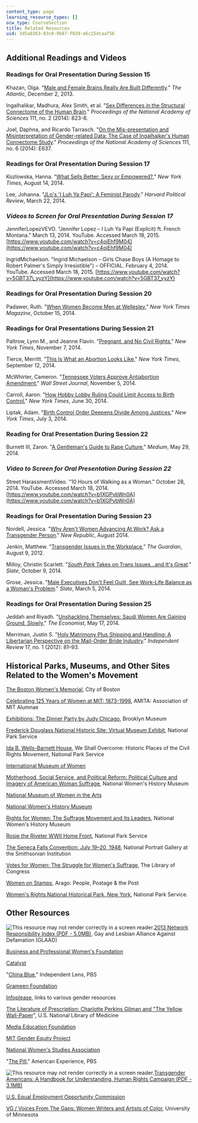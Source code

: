 ```yaml
---
content_type: page
learning_resource_types: []
ocw_type: CourseSection
title: Related Resources
uid: 3d5a8363-83c0-9b87-f029-e6c15dcaaf56
---
```


Additional Readings and Videos
------------------------------

### Readings for Oral Presentation During Session 15

Khazan, Olga. "[Male and Female Brains Really Are Built Differently](http://www.theatlantic.com/health/archive/2013/12/male-and-female-brains-really-are-built-differently/281962/)." _The Atlantic_, December 2, 2013.

Ingalhalikar, Madhura, Alex Smith, et al. "[Sex Differences in the Structural Connectome of the Human Brain](http://dx.doi.org/10.1073/pnas.1316909110)." _Proceedings of the National Academy of Sciences_ 111, no. 2 (2014): 823-8.

Joel, Daphna, and Ricardo Tarrasch. "[On the Mis-presentation and Misinterpretation of Gender-related Data: The Case of Ingalhaiker's Human Connectome Study](http://dx.doi.org/10.1073/pnas.1323319111)." _Proceedings of the National Academy of Sciences_ 111, no. 6 (2014): E637.

### Readings for Oral Presentation During Session 17

Kozlowska, Hanna. "[What Sells Better: Sexy or Empowered?](http://op-talk.blogs.nytimes.com/2014/08/14/what-sells-better-sexy-or-empowered/?_php=true&_type=blogs&_php=true&_type=blogs&_php=true&_type=blogs&_r=3)," _New York Times_, August 14, 2014.

Lee, Johanna. "[JLo's 'I Luh Ya Papi': A Feminist Parody](http://harvardpolitics.com/books-arts/luh-ya-papi-reverse-role-feminist-parody/)." _Harvard Political Review_, March 22, 2014.

### _Videos to Screen for Oral Presentation During Session 17_

JenniferLopezVEVO. "Jennifer Lopez – I Luh Ya Papi (Explicit) ft. French Montana." March 13, 2014. YouTube. Accessed March 18, 2015. [https://www.youtube.com/watch?v=c4oiEhf9M04](https://www.youtube.com/watch?v=c4oiEhf9M04)

IngridMichaelson. "Ingrid Michaelson – Girls Chase Boys (A Homage to Robert Palmer's Simply Irresistible") – OFFICIAL. February 4, 2014. YouTube. Accessed March 18, 2015. [https://www.youtube.com/watch?v=5GBT37\_yyzY](https://www.youtube.com/watch?v=5GBT37_yyzY)

### Readings for Oral Presentation During Session 20

Padawer, Ruth. "[When Women Become Men at Wellesley](http://www.nytimes.com/2014/10/19/magazine/when-women-become-men-at-wellesley-college.html?_r=0)," _New York Times Magazine_, October 15, 2014.

### Readings for Oral Presentations During Session 21

Paltrow, Lynn M., and Jeanne Flavin. "[Pregnant, and No Civil Rights](http://www.nytimes.com/2014/11/08/opinion/pregnant-and-no-civil-rights.html?_r=0)," _New York Times_, November 7, 2014.

Tierce, Merritt. "[This Is What an Abortion Looks Like](http://www.nytimes.com/2014/09/13/opinion/this-is-what-an-abortion-looks-like.html?_r=0)," _New York Times_, September 12, 2014.

McWhirter, Cameron. "[Tennessee Voters Approve Antiabortion Amendment](http://blogs.wsj.com/washwire/2014/11/05/tennessee-voters-approve-antiabortion-amendment/)," _Wall Street Journal_, November 5, 2014.

Carroll, Aaron. "[How Hobby Lobby Ruling Could Limit Access to Birth Control](http://www.nytimes.com/2014/07/02/upshot/how-hobby-lobby-ruling-could-limit-access-to-birth-control.html?ref=us&_r=1&abt=0002&abg=0)," _New York Times_, June 30, 2014.

Liptak, Adam. "[Birth Control Order Deepens Divide Among Justices](http://www.nytimes.com/2014/07/04/us/politics/supreme-court-order-suspends-contraception-rule-for-christian-college.html?module=Search&mabReward=relbias%3As)," _New York Times_, July 3, 2014.

### Reading for Oral Presentation During Session 22

Burnett III, Zaron. "[A Gentleman's Guide to Rape Culture](https://medium.com/human-parts/a-gentlemens-guide-to-rape-culture-7fc86c50dc4c)," _Medium_, May 29, 2014.

### _Video to Screen for Oral Presentation During Session 22_

Street HarassmentVideo. "10 Hours of Walking as a Woman." October 28, 2014. YouTube. Accessed March 18, 2014. [https://www.youtube.com/watch?v=b1XGPvbWn0A](https://www.youtube.com/watch?v=b1XGPvbWn0A)

### Readings for Oral Presentation During Session 23

Nordell, Jessica. "[Why Aren't Women Advancing At Work? Ask a Transgender Person](http://www.newrepublic.com/article/119239/transgender-people-can-explain-why-women-dont-advance-work)." _New Republic_, August 2014.

Jenkin, Matthew. "[Transgender Issues in the Workplace](http://careers.theguardian.com/transgender-issues-in-the-workplace)," _The Guardian_, August 9, 2012.

Milloy, Christin Scarlett. "[_South Park_ Takes on Trans Issues…and It's Great](http://www.slate.com/blogs/outward/2014/10/09/south_park_s_cissy_episode_was_great_on_trans_issues.html)." _Slate_, October 9, 2014.

Grose, Jessica. "[Male Executives Don't Feel Guilt, See Work-Life Balance as a Woman's Problem](http://www.slate.com/blogs/xx_factor/2014/03/05/harvard_business_review_study_on_work_life_balance_male_executives_see_family.html)." _Slate_, March 5, 2014.

### Readings for Oral Presentation During Session 25

Jeddah and Riyadh. "[Unshackling Themselves: Saudi Women Are Gaining Ground, Slowly](http://www.economist.com/news/middle-east-and-africa/21602249-saudi-women-are-gaining-ground-slowly-unshackling-themselves)," _The Economist_, May 17, 2014.

Merriman, Justin S. "[Holy Matrimony Plus Shipping and Handling: A Libertarian Perspective on the Mail-Order Bride Industry](http://www.independent.org/publications/tir/article.asp?a=892)." _Independent Review_ 17, no. 1 (2012): 81–93.

Historical Parks, Museums, and Other Sites Related to the Women's Movement
--------------------------------------------------------------------------

[The Boston Women's Memorial](http://www.cityofboston.gov/women/history/), City of Boston

[Celebrating 125 Years of Women at MIT: 1873-1998](http://alumweb.mit.edu/groups/amita.old/esr/swallow.html), AMITA: Association of MIT Alumnae

[Exhibitions: The Dinner Party by Judy Chicago](http://www.brooklynmuseum.org/exhibitions/dinner_party/), Brooklyn Museum

[Frederick Douglass National Historic Site: Virtual Museum Exhibit](http://www.nps.gov/museum/exhibits/frdo/index.html), National Park Service

[Ida B. Wells-Barnett House](http://www.nps.gov/nr/travel/civilrights/il2.htm), We Shall Overcome: Historic Places of the Civil Rights Movement, National Park Service

[International Museum of Women](http://www.imow.org/)

[Motherhood, Social Service, and Political Reform: Political Culture and Imagery of American Woman Suffrage](http://suffrageandthemedia.org/source/online-exhibit-motherhood-social-service-political-reform-political-culture-imagery-american-woman-suffrage/), National Women's History Museum

[National Museum of Women in the Arts](http://nmwa.org/)

[National Women's History Museum](https://www.womenshistory.org/)

[Rights for Women: The Suffrage Movement and Its Leaders](http://suffrageandthemedia.org/source/online-exhibit-rights-women-suffrage-movement-leaders/), National Women's History Museum

[Rosie the Riveter WWII Home Front](http://www.nps.gov/rori/index.htm), National Park Service

[The Seneca Falls Convention: July 19–20, 1948](https://www.history.com/topics/womens-rights/seneca-falls-convention), National Portrait Gallery at the Smithsonian Institution

[Votes for Women: The Struggle for Women's Suffrage](http://www.loc.gov/rr/print/list/076_vfw.html), The Library of Congress

[Women on Stamps](http://arago.si.edu/flash/?eid=262|s1%3D6|), Arago: People, Postage & the Post

[Women's Rights National Historical Park, New York](http://www.nps.gov/wori/index.htm), National Park Service.

Other Resources
---------------

![This resource may not render correctly in a screen reader.](/images/inacessible.gif)[2013 Network Responsibility Index (PDF - 5.0MB)](http://www.glaad.org/files/2013NRI.pdf), Gay and Lesbian Alliance Against Defamation (GLAAD)

[Business and Professional Women's Foundation](http://bpwfoundation.org/)

[Catalyst](http://www.catalyst.org/)

"[China Blue](http://www.pbs.org/independentlens/chinablue/)," Independent Lens, PBS

[Grameen Foundation](http://www.grameenfoundation.org/)

[Infoplease](http://www.infoplease.com/ipa/A0001523.html), links to various gender resources

[The Literature of Prescription: Charlotte Perkins Gilman and "The Yellow Wall-Paper](https://www.nlm.nih.gov/hmd/about/exhibition/literature-bookinfo.html)", U.S. National Library of Medicine

[Media Education Foundation](http://www.mediaed.org/cgi-bin/commerce.cgi?search=action&keywords=ge)

[MIT Gender Equity Project](http://diversity.mit.edu/status-undergrad-women/)

[National Women's Studies Association](http://www.nwsa.org/)

"[The Pill](https://www.pbs.org/wgbh/americanexperience/films/pill/)," American Experience, PBS

![This resource may not render correctly in a screen reader.](/images/inacessible.gif)[Transgender Americans: A Handbook for Understanding, Human Rights Campaign (PDF - 3.1MB)](http://www.ithaca.edu/sacl/lgbt/docs/basicresources/understandingtrans.pdf)

[U.S. Equal Employment Opportunity Commission](http://www.eeoc.gov/)

[VG / Voices From The Gaps: Women Writers and Artists of Color](http://voices.cla.umn.edu/), University of Minnesota